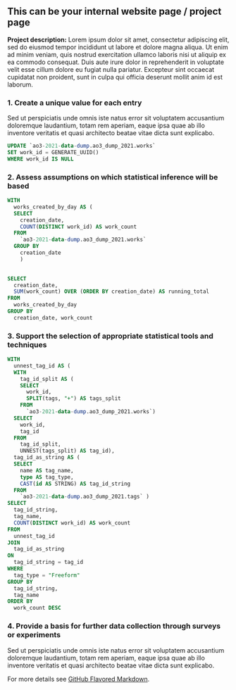 ## This can be your internal website page / project page

**Project description:** Lorem ipsum dolor sit amet, consectetur adipiscing elit, sed do eiusmod tempor incididunt ut labore et dolore magna aliqua. Ut enim ad minim veniam, quis nostrud exercitation ullamco laboris nisi ut aliquip ex ea commodo consequat. Duis aute irure dolor in reprehenderit in voluptate velit esse cillum dolore eu fugiat nulla pariatur. Excepteur sint occaecat cupidatat non proident, sunt in culpa qui officia deserunt mollit anim id est laborum.

### 1. Create a unique value for each entry

Sed ut perspiciatis unde omnis iste natus error sit voluptatem accusantium doloremque laudantium, totam rem aperiam, eaque ipsa quae ab illo inventore veritatis et quasi architecto beatae vitae dicta sunt explicabo. 

```SQL
UPDATE `ao3-2021-data-dump.ao3_dump_2021.works`
SET work_id = GENERATE_UUID()
WHERE work_id IS NULL

```

### 2. Assess assumptions on which statistical inference will be based

```SQL
WITH
  works_created_by_day AS (
  SELECT
    creation_date,
    COUNT(DISTINCT work_id) AS work_count
  FROM
    `ao3-2021-data-dump.ao3_dump_2021.works`
  GROUP BY
    creation_date
    )

  
SELECT
  creation_date,
  SUM(work_count) OVER (ORDER BY creation_date) AS running_total
FROM
  works_created_by_day
GROUP BY
  creation_date, work_count

```

### 3. Support the selection of appropriate statistical tools and techniques

``` SQL
WITH
  unnest_tag_id AS (
  WITH
    tag_id_split AS (
    SELECT
      work_id,
      SPLIT(tags, "+") AS tags_split
    FROM
      `ao3-2021-data-dump.ao3_dump_2021.works`)
  SELECT
    work_id,
    tag_id
  FROM
    tag_id_split,
    UNNEST(tags_split) AS tag_id),
  tag_id_as_string AS (
  SELECT
    name AS tag_name,
    type AS tag_type,
    CAST(id AS STRING) AS tag_id_string
  FROM
    `ao3-2021-data-dump.ao3_dump_2021.tags` )
SELECT
  tag_id_string,
  tag_name,
  COUNT(DISTINCT work_id) AS work_count
FROM
  unnest_tag_id
JOIN
  tag_id_as_string
ON
  tag_id_string = tag_id
WHERE
  tag_type = "Freeform"
GROUP BY
  tag_id_string,
  tag_name
ORDER BY
  work_count DESC
```
### 4. Provide a basis for further data collection through surveys or experiments

Sed ut perspiciatis unde omnis iste natus error sit voluptatem accusantium doloremque laudantium, totam rem aperiam, eaque ipsa quae ab illo inventore veritatis et quasi architecto beatae vitae dicta sunt explicabo. 

For more details see [GitHub Flavored Markdown](https://guides.github.com/features/mastering-markdown/).
